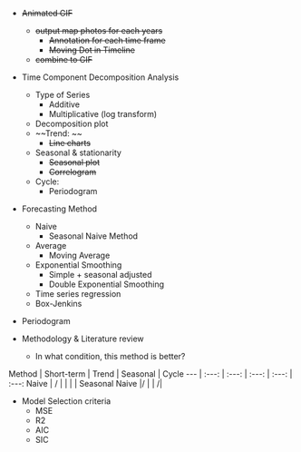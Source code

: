 - ~~Animated GIF~~
  - ~~output map photos for each years~~
    - ~~Annotation for each time frame~~
    - ~~Moving Dot in Timeline~~
  - ~~combine to GIF~~

- Time Component Decomposition Analysis
  - Type of Series
    - Additive
    - Multiplicative (log transform)
  - Decomposition plot
  - ~~Trend: ~~
    - ~~Line charts~~
  - Seasonal & stationarity
    - ~~Seasonal plot~~
    - ~~Correlogram~~
  - Cycle:
    - Periodogram

- Forecasting Method
  - Naive
    - Seasonal Naive Method
  - Average
    - Moving Average
  - Exponential Smoothing
    - Simple + seasonal adjusted
    - Double Exponential Smoothing
  - Time series regression
  - Box-Jenkins

- Periodogram

- Methodology & Literature review
  - In what condition, this method is better?  

Method | Short-term | Trend | Seasonal | Cycle
--- | :---: | :---: | :---: | :---: | :---:
Naive | / | | | |
Seasonal Naive |/ | | /|

- Model Selection criteria
  - MSE
  - R2
  - AIC
  - SIC